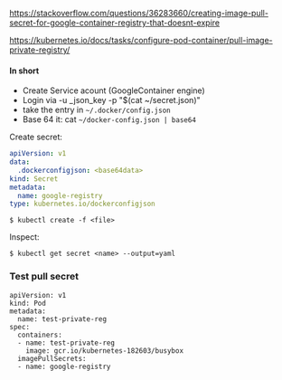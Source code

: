 https://stackoverflow.com/questions/36283660/creating-image-pull-secret-for-google-container-registry-that-doesnt-expire

https://kubernetes.io/docs/tasks/configure-pod-container/pull-image-private-registry/


#### In short
- Create Service acount (GoogleContainer engine)
- Login via -u _json_key -p "$(cat ~/secret.json)"
- take the entry in `~/.docker/config.json`
- Base 64 it: cat `~/docker-config.json | base64`

Create secret:

```yaml
apiVersion: v1
data:
  .dockerconfigjson: <base64data>
kind: Secret
metadata:
  name: google-registry
type: kubernetes.io/dockerconfigjson
```

```
$ kubectl create -f <file>
```

Inspect:
```
$ kubectl get secret <name> --output=yaml
```

### Test pull secret

```
apiVersion: v1
kind: Pod
metadata:
  name: test-private-reg
spec:
  containers:
  - name: test-private-reg
    image: gcr.io/kubernetes-182603/busybox
  imagePullSecrets:
  - name: google-registry
```